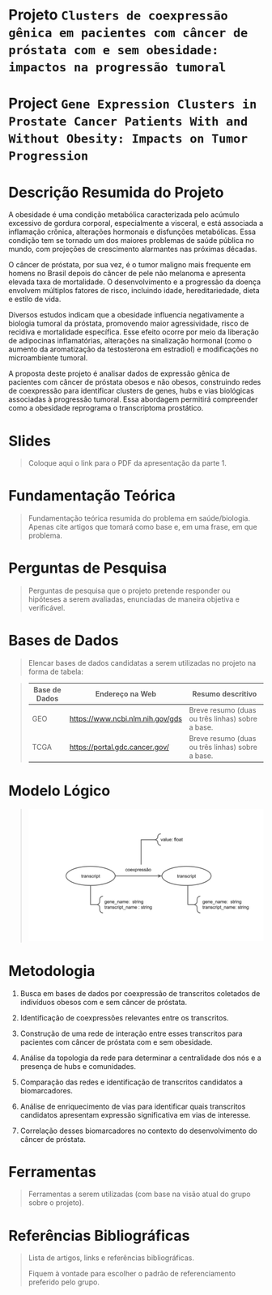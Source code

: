 # Projeto `Clusters de coexpressão gênica em pacientes com câncer de próstata com e sem obesidade: impactos na progressão tumoral`
# Project `Gene Expression Clusters in Prostate Cancer Patients With and Without Obesity: Impacts on Tumor Progression`

# Descrição Resumida do Projeto

A obesidade é uma condição metabólica caracterizada pelo acúmulo excessivo de gordura corporal, especialmente a visceral, e está associada a inflamação crônica, alterações hormonais e disfunções metabólicas. Essa condição tem se tornado um dos maiores problemas de saúde pública no mundo, com projeções de crescimento alarmantes nas próximas décadas.

O câncer de próstata, por sua vez, é o tumor maligno mais frequente em homens no Brasil depois do câncer de pele não melanoma e apresenta elevada taxa de mortalidade. O desenvolvimento e a progressão da doença envolvem múltiplos fatores de risco, incluindo idade, hereditariedade, dieta e estilo de vida.

Diversos estudos indicam que a obesidade influencia negativamente a biologia tumoral da próstata, promovendo maior agressividade, risco de recidiva e mortalidade específica. Esse efeito ocorre por meio da liberação de adipocinas inflamatórias, alterações na sinalização hormonal (como o aumento da aromatização da testosterona em estradiol) e modificações no microambiente tumoral.

A proposta deste projeto é analisar dados de expressão gênica de pacientes com câncer de próstata obesos e não obesos, construindo redes de coexpressão para identificar clusters de genes, hubs e vias biológicas associadas à progressão tumoral. Essa abordagem permitirá compreender como a obesidade reprograma o transcriptoma prostático.

# Slides

> Coloque aqui o link para o PDF da apresentação da parte 1.

# Fundamentação Teórica

> Fundamentação teórica resumida do problema em saúde/biologia. Apenas cite artigos que tomará como base e, em uma frase, em que problema.

# Perguntas de Pesquisa

> Perguntas de pesquisa que o projeto pretende responder ou hipóteses a serem avaliadas, enunciadas de maneira objetiva e verificável.

# Bases de Dados

> Elencar bases de dados candidatas a serem utilizadas no projeto na forma de tabela:

> Base de Dados | Endereço na Web | Resumo descritivo
> ----- | ----- | -----
> GEO | https://www.ncbi.nlm.nih.gov/gds | Breve resumo (duas ou três linhas) sobre a base.
> TCGA | https://portal.gdc.cancer.gov/ | Breve resumo (duas ou três linhas) sobre a base.

# Modelo Lógico

> ![Modelo Lógico de Grafos](assets/images/modelo_logico.png)

# Metodologia
1. Busca em bases de dados por coexpressão de transcritos coletados de indivíduos obesos com e sem câncer de próstata.


2. Identificação de coexpressões relevantes entre os transcritos.


3. Construção de uma rede de interação entre esses transcritos para pacientes com câncer de próstata com e sem obesidade.


4. Análise da topologia da rede para determinar a centralidade dos nós e a presença de hubs e comunidades.


5. Comparação das redes e identificação de transcritos candidatos a biomarcadores.


6. Análise de enriquecimento de vias para identificar quais transcritos candidatos apresentam expressão significativa em vias de interesse.


7. Correlação desses biomarcadores no contexto do desenvolvimento do câncer de próstata.


# Ferramentas

> Ferramentas a serem utilizadas (com base na visão atual do grupo sobre o projeto).

# Referências Bibliográficas

> Lista de artigos, links e referências bibliográficas.
>
> Fiquem à vontade para escolher o padrão de referenciamento preferido pelo grupo.

